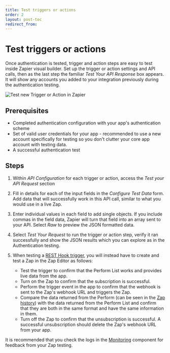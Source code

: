 ```yaml
---
title: Test triggers or actions
order: 2
layout: post-toc
redirect_from: 
---
```


# Test triggers or actions

Once authentication is tested, trigger and action steps are easy to test inside Zapier visual builder. Set up the trigger or action settings and API calls, then as the last step the familiar _Test Your API Response_ box appears. It will show any accounts you added to your integration previously during the authentication testing.

![Test new Trigger or Action in Zapier](https://cdn.zappy.app/b8bd7bcad203fd0473c25a64dd2203c6.png)

## Prerequisites

- Completed authentication configuration with your app's authentication scheme
- Set of valid user credentials for your app - recommended to use a new account specifically for testing so you don't clutter your core app account with testing data. 
- A successful authentication test

## Steps

1. Within _API Configuration_ for each trigger or action, access the _Test your API Request_ section
2. Fill in details for each of the input fields in the _Configure Test Data_ form. Add data that will successfully work in this API call, similar to what you would use in a live Zap.
3. Enter individual values in each field to add single objects. If you include commas in the field data, Zapier will turn that field into an array sent to your API. Select _Raw_ to preview the JSON formatted data.
4. Select _Test Your Request_ to run the trigger or action step, verify it ran successfully and show the JSON results which you can explore as in the Authentication testing.
5. When testing a [REST Hook trigger](https://platform.zapier.com/build/hook-trigger), you will instead have to create and test a Zap in the Zap Editor as follows:

    - Test the trigger to confirm that the Perform List works and provides live data from the app.
    - Turn on the Zap to confirm that the subscription is successful.
    - Perform the trigger event in the app to confirm that the webhook is sent to the Zap's webhook URL and triggers the Zap.
    - Compare the data returned from the Perform (can be seen in the [Zap history](https://help.zapier.com/hc/en-us/articles/8496291148685-View-and-manage-your-Zap-history)) with the data returned from the Perform List and confirm that they are both in the same format and have the same information in them.
    - Turn off the Zap to confirm that the unsubscription is successful. A successful unsubscription should delete the Zap's webhook URL from your app.

It is recommended that you check the logs in the [Monitoring](https://platform.zapier.com/build/test-monitoring) component for feedback from your Zap testing.